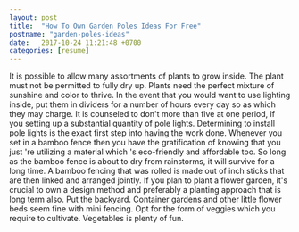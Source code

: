 ```yaml
---
layout: post
title:  "How To Own Garden Poles Ideas For Free"
postname: "garden-poles-ideas"
date:   2017-10-24 11:21:48 +0700
categories: [resume]
---
```

It is possible to allow many assortments of plants to grow inside. The plant must not be permitted to fully dry up. Plants need the perfect mixture of sunshine and color to thrive. In the event that you would want to use lighting inside, put them in dividers for a number of hours every day so as which they may charge. It is counseled to don't more than five at one period, if you setting up a substantial quantity of pole lights. Determining to install pole lights is the exact first step into having the work done. Whenever you set in a bamboo fence then you have the gratification of knowing that you just 're utilizing a material which 's eco-friendly and affordable too. So long as the bamboo fence is about to dry from rainstorms, it will survive for a long time. A bamboo fencing that was rolled is made out of inch sticks that are then linked and arranged jointly. If you plan to plant a flower garden, it's crucial to own a design method and preferably a planting approach that is long term also. Put the backyard. Container gardens and other little flower beds seem fine with mini fencing. Opt for the form of veggies which you require to cultivate. Vegetables is plenty of fun.
